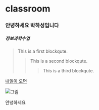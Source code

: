# classroom

### 안녕하세요 박하성입니다
##### 정보과학수업
> This is a first blockqute.
>	> This is a second blockqute.
>	>	> This is a third blockqute.
>	



[내일이 오면](https://www.youtube.com/watch?v=e0--itBVfa0)


![그림](https://search.pstatic.net/sunny/?src=https%3A%2F%2Fi.pinimg.com%2Foriginals%2Fd5%2F5c%2F8b%2Fd55c8b2329977bf219d34e06ef6a82d0.jpg&type=sc960_832)

안녕하세요
